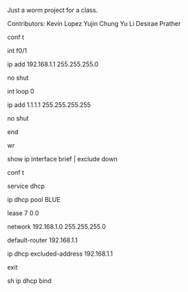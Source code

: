 <!-- # networking-worm -->
Just a worm project for a class. 

<!-- This was set up with the following Topology settings -->

Contributors: 
Kevin Lopez
Yujin Chung
Yu Li
Desirae Prather

conf t

int f0/1  

ip add 192.168.1.1 255.255.255.0  	

no shut 

int loop 0 

ip add 1.1.1.1 255.255.255.255

no shut

end

wr

show ip interface brief | exclude down 

conf t

service dhcp

ip dhcp pool BLUE 

lease 7 0 0    

network 192.168.1.0 255.255.255.0

default-router 192.168.1.1 

ip dhcp excluded-address 192.168.1.1 

exit

sh ip dhcp  bind

